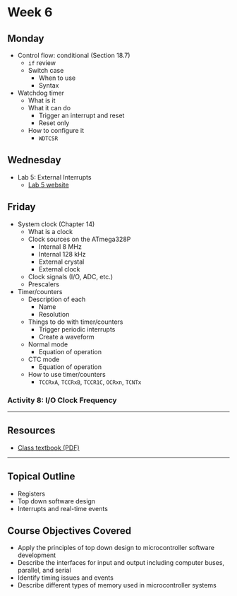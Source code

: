 # Week 6

## Monday
- Control flow: conditional (Section 18.7)
  - `if` review
  - Switch case
    - When to use
    - Syntax
- Watchdog timer
  - What is it
  - What it can do
    - Trigger an interrupt and reset
    - Reset only
  - How to configure it
    - `WDTCSR`

## Wednesday
- Lab 5: External Interrupts
  - [Lab 5 website](https://doctor-pasquale.com/microcontrollers-lab-5/)

## Friday
- System clock (Chapter 14)
  - What is a clock
  - Clock sources on the ATmega328P
    - Internal 8 MHz
    - Internal 128 kHz
    - External crystal
    - External clock
  - Clock signals (I/O, ADC, etc.)
  - Prescalers
- Timer/counters
  - Description of each
    - Name
    - Resolution
  - Things to do with timer/counters
    - Trigger periodic interrupts
    - Create a waveform
  - Normal mode
    - Equation of operation
  - CTC mode
    - Equation of operation
  - How to use timer/counters
    - `TCCRxA`, `TCCRxB`, `TCCR1C`, `OCRxn`, `TCNTx`

### Activity 8: I/O Clock Frequency

---

## Resources
- [Class textbook (PDF)](https://doctor-pasquale.com/wp-content/uploads/2021/02/The-Yellow-Book.pdf)

---

## Topical Outline
- Registers
- Top down software design
- Interrupts and real-time events

## Course Objectives Covered
- Apply the principles of top down design to microcontroller software development
- Describe the interfaces for input and output including computer buses, parallel, and serial
- Identify timing issues and events
- Describe different types of memory used in microcontroller systems
